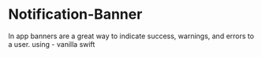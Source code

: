 # Notification-Banner
In app banners are a great way to indicate success, warnings, and errors to a user.
using - vanilla swift
